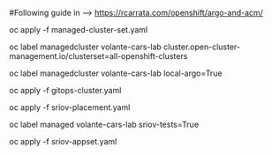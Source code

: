 #Following guide in --> https://rcarrata.com/openshift/argo-and-acm/

oc apply -f managed-cluster-set.yaml

oc label managedcluster volante-cars-lab cluster.open-cluster-management.io/clusterset=all-openshift-clusters

oc label managedcluster volante-cars-lab local-argo=True

oc apply -f gitops-cluster.yaml

oc apply -f sriov-placement.yaml

oc label managed volante-cars-lab sriov-tests=True

oc apply -f sriov-appset.yaml
